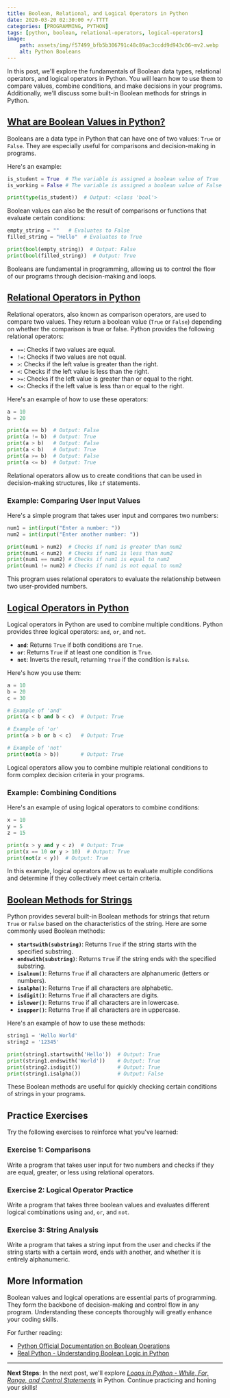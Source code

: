 ```yaml
---
title: Boolean, Relational, and Logical Operators in Python 
date: 2020-03-20 02:30:00 +/-TTTT
categories: [PROGRAMMING, PYTHON]
tags: [python, boolean, relational-operators, logical-operators]
image:
    path: assets/img/f57499_bfb5b306791c48c89ac3ccdd9d943c06~mv2.webp
    alt: Python Booleans
---
```


In this post, we'll explore the fundamentals of Boolean data types, relational operators, and logical operators in Python. You will learn how to use them to compare values, combine conditions, and make decisions in your programs. Additionally, we'll discuss some built-in Boolean methods for strings in Python.

## [What are Boolean Values in Python?](https://github.com/yonrasgg/Scripts/blob/main/Python/25.Booleans.py)

Booleans are a data type in Python that can have one of two values: `True` or `False`. They are especially useful for comparisons and decision-making in programs.

Here's an example:

```python
is_student = True  # The variable is assigned a boolean value of True
is_working = False # The variable is assigned a boolean value of False

print(type(is_student))  # Output: <class 'bool'>
```

Boolean values can also be the result of comparisons or functions that evaluate certain conditions:

```python
empty_string = ""   # Evaluates to False
filled_string = "Hello"  # Evaluates to True

print(bool(empty_string))  # Output: False
print(bool(filled_string))  # Output: True
```

Booleans are fundamental in programming, allowing us to control the flow of our programs through decision-making and loops.

## [Relational Operators in Python](https://github.com/yonrasgg/Scripts/blob/main/Python/22.RelationalOperators.py)

Relational operators, also known as comparison operators, are used to compare two values. They return a boolean value (`True` or `False`) depending on whether the comparison is true or false. Python provides the following relational operators:

- `==`: Checks if two values are equal.
- `!=`: Checks if two values are not equal.
- `>`: Checks if the left value is greater than the right.
- `<`: Checks if the left value is less than the right.
- `>=`: Checks if the left value is greater than or equal to the right.
- `<=`: Checks if the left value is less than or equal to the right.

Here's an example of how to use these operators:

```python
a = 10
b = 20

print(a == b)  # Output: False
print(a != b)  # Output: True
print(a > b)   # Output: False
print(a < b)   # Output: True
print(a >= b)  # Output: False
print(a <= b)  # Output: True
```

Relational operators allow us to create conditions that can be used in decision-making structures, like `if` statements.

### Example: Comparing User Input Values

Here's a simple program that takes user input and compares two numbers:

```python
num1 = int(input("Enter a number: "))
num2 = int(input("Enter another number: "))

print(num1 > num2)  # Checks if num1 is greater than num2
print(num1 < num2)  # Checks if num1 is less than num2
print(num1 == num2) # Checks if num1 is equal to num2
print(num1 != num2) # Checks if num1 is not equal to num2
```

This program uses relational operators to evaluate the relationship between two user-provided numbers.

## [Logical Operators in Python](https://github.com/yonrasgg/Scripts/blob/main/Python/23.LogicOperators.py)

Logical operators in Python are used to combine multiple conditions. Python provides three logical operators: `and`, `or`, and `not`.

- **`and`**: Returns `True` if both conditions are `True`.
- **`or`**: Returns `True` if at least one condition is `True`.
- **`not`**: Inverts the result, returning `True` if the condition is `False`.

Here's how you use them:

```python
a = 10
b = 20
c = 30

# Example of 'and'
print(a < b and b < c)  # Output: True

# Example of 'or'
print(a > b or b < c)   # Output: True

# Example of 'not'
print(not(a > b))       # Output: True
```

Logical operators allow you to combine multiple relational conditions to form complex decision criteria in your programs.

### Example: Combining Conditions

Here's an example of using logical operators to combine conditions:

```python
x = 10
y = 5
z = 15

print(x > y and y < z)  # Output: True
print(x == 10 or y > 10)  # Output: True
print(not(z < y))  # Output: True
```

In this example, logical operators allow us to evaluate multiple conditions and determine if they collectively meet certain criteria.

## [Boolean Methods for Strings](https://github.com/yonrasgg/Scripts/blob/main/Python/24.BooleanMthods.py)

Python provides several built-in Boolean methods for strings that return `True` or `False` based on the characteristics of the string. Here are some commonly used Boolean methods:

- **`startswith(substring)`**: Returns `True` if the string starts with the specified substring.
- **`endswith(substring)`**: Returns `True` if the string ends with the specified substring.
- **`isalnum()`**: Returns `True` if all characters are alphanumeric (letters or numbers).
- **`isalpha()`**: Returns `True` if all characters are alphabetic.
- **`isdigit()`**: Returns `True` if all characters are digits.
- **`islower()`**: Returns `True` if all characters are in lowercase.
- **`isupper()`**: Returns `True` if all characters are in uppercase.

Here's an example of how to use these methods:

```python
string1 = 'Hello World'
string2 = '12345'

print(string1.startswith('Hello'))  # Output: True
print(string1.endswith('World'))    # Output: True
print(string2.isdigit())            # Output: True
print(string1.isalpha())            # Output: False
```

These Boolean methods are useful for quickly checking certain conditions of strings in your programs.

## Practice Exercises

Try the following exercises to reinforce what you've learned:

### Exercise 1: Comparisons
Write a program that takes user input for two numbers and checks if they are equal, greater, or less using relational operators.

### Exercise 2: Logical Operator Practice
Write a program that takes three boolean values and evaluates different logical combinations using `and`, `or`, and `not`.

### Exercise 3: String Analysis
Write a program that takes a string input from the user and checks if the string starts with a certain word, ends with another, and whether it is entirely alphanumeric.

## More Information

Boolean values and logical operations are essential parts of programming. They form the backbone of decision-making and control flow in any program. Understanding these concepts thoroughly will greatly enhance your coding skills.

For further reading:
- [Python Official Documentation on Boolean Operations](https://docs.python.org/3/library/stdtypes.html#boolean-operations-and-or-not)
- [Real Python - Understanding Boolean Logic in Python](https://realpython.com/python-boolean/)

---

**Next Steps**: In the next post, we'll explore [*Loops in Python - While, For, Range, and Control Statements*](https://gaaspkm.online/posts/conditional-statements-python) in Python. Continue practicing and honing your skills!
